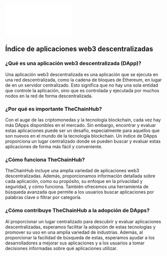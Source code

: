 ![alt text](https://github.com/alan-palacios/hackathon-web3-2022/blob/main/frontend/public/static/logo.svg?raw=true)

## Índice de aplicaciones web3 descentralizadas

### ¿Qué es una aplicación web3 descentralizada (DApp)?

Una aplicación web3 descentralizada es una aplicación que se ejecuta en una red descentralizada, como la cadena de bloques de Ethereum, en lugar de en un servidor centralizado. Esto significa que no hay una sola entidad que controle la aplicación, sino que es controlada y ejecutada por muchos nodos en la red de forma descentralizada.

### ¿Por qué es importante TheChainHub?

Con el auge de las criptomonedas y la tecnología blockchain, cada vez hay más DApps disponibles en el mercado. Sin embargo, encontrar y evaluar estas aplicaciones puede ser un desafío, especialmente para aquellos que son nuevos en el mundo de la tecnología blockchain. Un índice de DApps proporciona un lugar centralizado donde se pueden buscar y evaluar estas aplicaciones de forma más fácil y conveniente.

### ¿Cómo funciona TheChainHub?

TheChainHub incluye una amplia variedad de aplicaciones web3 descentralizadas. Además, proporcionamos información detallada sobre cada aplicación, como su propósito, su enfoque en la privacidad y seguridad, y cómo funciona. También ofrecemos una herramienta de búsqueda avanzada que permite a los usuarios buscar aplicaciones por palabras clave o filtrar por categoría.

### ¿Cómo contribuye TheChainHub a la adopción de DApps?

Al proporcionar un lugar centralizado para descubrir y evaluar aplicaciones descentralizadas, esperamos facilitar la adopción de estas tecnologías y promover su uso en una amplia variedad de industrias. Además, al proporcionar la facilidad de búsqueda de estas, esperamos ayudar a los desarrolladores a mejorar sus aplicaciones y a los usuarios a tomar decisiones informadas sobre qué aplicaciones utilizar.
